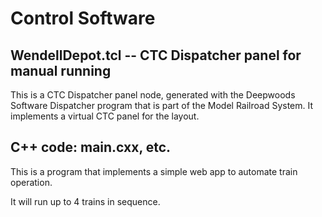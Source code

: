 # Control Software

## WendellDepot.tcl -- CTC Dispatcher panel for manual running
This is a CTC Dispatcher panel node, generated with the Deepwoods Software
Dispatcher program that is part of the Model Railroad System.  It implements
a virtual CTC panel for the layout.
## C++ code: main.cxx, etc.
This is a program that implements a simple web app to automate train operation.

It will run up to 4 trains in sequence.

